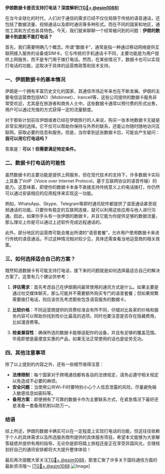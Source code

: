 **伊朗数据卡是否支持打电话？深度解析[[TG💪+ @esim1088](https://t.me/s/esim1088)]**

在当今全球化的时代，人们对于通信的需求已经不仅仅局限于传统的语音通话，还包括了数据流量、视频通话以及即时通讯等多种形式。而在不同的国家和地区，通信工具和方式也各具特色。今天，我们就来聊聊一个经常被问到的问题：**伊朗的数据卡到底能不能打电话？**

首先，我们需要明确几个概念。所谓“数据卡”，通常是指一种通过移动网络提供互联网接入服务的设备或SIM卡。它与传统的手机通话卡不同，主要功能是为用户提供上网服务，而不是专门用于拨打电话。然而，在某些情况下，数据卡也可以实现打电话的功能，这取决于具体的运营商政策和技术支持。

### 一、伊朗数据卡的基本情况

伊朗是一个拥有丰富历史文化的国家，其通信市场近年来也在不断发展。伊朗的主要电信运营商包括MCI（Mobinnet）、Irancell等，这些公司提供的数据卡服务非常受欢迎，尤其是在旅游者和商务人士中。这些数据卡通常以预付费的形式出售，用户可以通过充值的方式获得一定的流量额度。

对于那些计划前往伊朗或者已经在伊朗旅行的人来说，购买一张本地数据卡无疑是非常实用的选择。它不仅可以帮助你保持与外界的联系，还能让你随时随地访问互联网，获取必要的信息和服务。但是，当你拿到这张数据卡后，可能会产生疑问：**我可以用它打电话吗？**

答案是：**可以！但需要满足特定条件。**

### 二、数据卡打电话的可能性

虽然数据卡的主要功能是提供上网服务，但在现代技术的支持下，许多数据卡实际上具备了VoIP（Voice over Internet Protocol，基于互联网协议的语音传输）的能力。这意味着，即使你的数据卡本身不直接支持传统意义上的电话拨打，你仍然可以通过安装相应的应用程序来实现这一功能。

例如，WhatsApp、Skype、Telegram等即时通讯软件都提供了语音通话甚至视频通话的功能。只要你有稳定的互联网连接，就可以利用这些应用与他人进行沟通。因此，如果你手头有一张伊朗的数据卡，并且它能为你提供足够的数据流量，那么理论上你是可以通过上述软件完成远程通话的。

此外，部分地区的运营商可能会推出所谓的“语音套餐”，允许用户使用数据卡来进行传统的语音通话。不过这种情况相对较少见，具体还需查看当地运营商的相关政策。

### 三、如何选择适合自己的方案？

既然知道数据卡有可能支持打电话，接下来的问题就是如何选择最适合自己的解决方案了。这里有几个建议供参考：

1. **评估需求**：首先考虑自己在伊朗期间最常使用的通讯方式是什么。如果主要是通过社交媒体聊天，那么可能并不需要额外购买专门的语音套餐；但如果频繁需要拨打电话，则应该优先考虑那些包含语音服务的数据卡。

2. **比较价格**：不同运营商提供的资费标准会有所不同，仔细对比各家的价格和服务内容可以帮助你找到性价比最高的选项。同时也要注意是否存在隐藏费用，比如漫游费等。

3. **检查兼容性**：确保所选的数据卡能够适配你的设备，并且有足够的覆盖范围。毕竟即使是最便宜实惠的产品，如果无法正常使用的话也是徒劳无功。

### 四、其他注意事项

除了以上提到的内容之外，还有一些细节值得注意：

- **法律限制**：每个国家对于跨境通信都有各自的法律规定，请务必遵守相关规定以免造成不必要的麻烦。
- **安全问题**：当使用公共Wi-Fi时要特别小心个人信息泄露的风险，尽量避免输入敏感信息如密码等。
- **备用方案**：即便拥有了可靠的数据卡作为主要联系方式，在紧急情况下最好还是准备一套备用机制以防万一。

### 结语

综上所述，伊朗的数据卡确实可以在一定程度上实现打电话的功能，但这往往依赖于个人的具体需求以及所选服务商所提供的具体服务项目。希望本文能够为大家解答疑惑并提供有用的指导。无论你是即将踏上旅程还是正在享受异国风光，合理规划好自己的通讯安排都将大大提升整体体验！

最后再次提醒大家关注[TG💪+ @esim1088](https://t.me/s/esim1088)，那里汇聚了许多关于国际通信方面的最新资讯哦～ [[TG💪+ @esim1088](https://t.me/s/esim1088) ![Image](https://i.postimg.cc/4NQfJmqS/Snipaste-2025-05-13-00-14-12.png)]